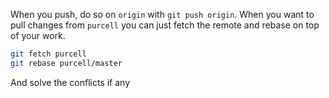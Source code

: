 When you push, do so on `origin` with `git push origin`.
When you want to pull changes from `purcell` you can just fetch the remote and rebase on top of your work.
```bash
git fetch purcell
git rebase purcell/master
```
And solve the conflicts if any
